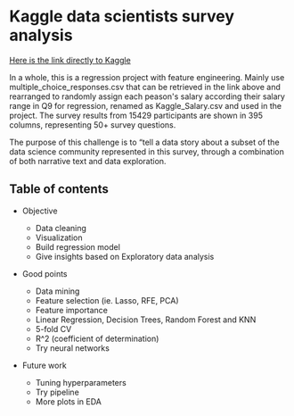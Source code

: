 # Kaggle data scientists survey analysis

[Here is the link directly to Kaggle](hhttps://www.kaggle.com/kaggle/kaggle-survey-2018)

In a whole, this is a regression project with feature engineering. Mainly use multiple_choice_responses.csv that can be retrieved in the link above and rearranged to randomly assign each peason's salary according their salary range in Q9 for regression, renamed as Kaggle_Salary.csv and used in the project. The survey results from 15429 participants are shown in 395 columns, representing 50+ survey questions.

The purpose of this challenge is to “tell a data story about a subset of the data science community represented in this survey, through a combination of both narrative text and data exploration.

## Table of contents

* Objective
  - Data cleaning
  - Visualization
  - Build regression model
  - Give insights based on Exploratory data analysis
  
* Good points
  - Data mining
  - Feature selection (ie. Lasso, RFE, PCA)
  - Feature importance
  - Linear Regression, Decision Trees, Random Forest and KNN
  - 5-fold CV
  - R^2 (coefficient of determination)
  - Try neural networks

* Future work
  - Tuning hyperparameters
  - Try pipeline
  - More plots in EDA
